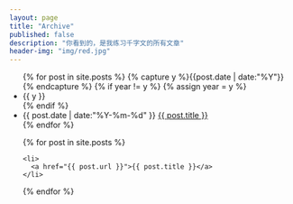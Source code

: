 ```yaml
---
layout: page 
title: "Archive"
published: false
description: "你看到的，是我练习千字文的所有文章"
header-img: "img/red.jpg"
---
```



<ul class="listing">
{% for post in site.posts %}
  {% capture y %}{{post.date | date:"%Y"}}{% endcapture %}
  {% if year != y %}
    {% assign year = y %}
    <li class="listing-seperator">{{ y }}</li>
  {% endif %}
  <li class="listing-item">
    <time datetime="{{ post.date | date:"%Y-%m-%d" }}">{{ post.date | date:"%Y-%m-%d" }}</time>
    <a href="{{ post.url }}" title="{{ post.title }}">{{ post.title }}</a>
  </li>
{% endfor %}
</ul>

<ul>
  {% for post in site.posts %}

    <li>
      <a href="{{ post.url }}">{{ post.title }}</a>
    </li>
  {% endfor %}
</ul>